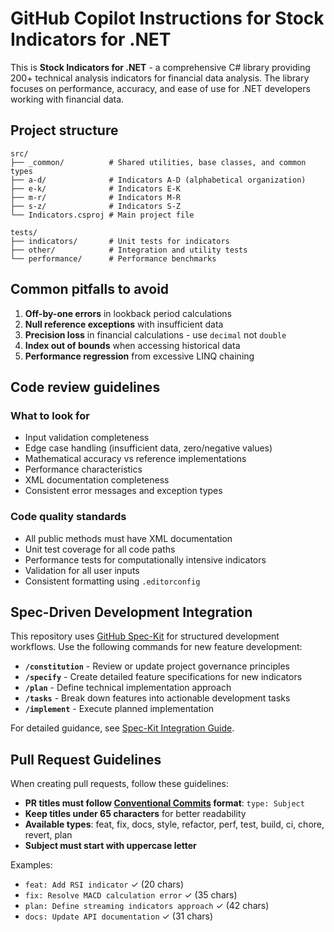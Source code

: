 # GitHub Copilot Instructions for Stock Indicators for .NET

This is **Stock Indicators for .NET** - a comprehensive C# library providing 200+ technical analysis indicators for financial data analysis. The library focuses on performance, accuracy, and ease of use for .NET developers working with financial data.

## Project structure

```text
src/
├── _common/          # Shared utilities, base classes, and common types
├── a-d/              # Indicators A-D (alphabetical organization)
├── e-k/              # Indicators E-K
├── m-r/              # Indicators M-R
├── s-z/              # Indicators S-Z
└── Indicators.csproj # Main project file

tests/
├── indicators/       # Unit tests for indicators
├── other/            # Integration and utility tests
└── performance/      # Performance benchmarks
```

## Common pitfalls to avoid

1. **Off-by-one errors** in lookback period calculations
2. **Null reference exceptions** with insufficient data
3. **Precision loss** in financial calculations - use `decimal` not `double`
4. **Index out of bounds** when accessing historical data
5. **Performance regression** from excessive LINQ chaining

## Code review guidelines

### What to look for

- Input validation completeness
- Edge case handling (insufficient data, zero/negative values)
- Mathematical accuracy vs reference implementations
- Performance characteristics
- XML documentation completeness
- Consistent error messages and exception types

### Code quality standards

- All public methods must have XML documentation
- Unit test coverage for all code paths
- Performance tests for computationally intensive indicators
- Validation for all user inputs
- Consistent formatting using `.editorconfig`

## Spec-Driven Development Integration

This repository uses [GitHub Spec-Kit](https://github.com/github/spec-kit) for structured development workflows. Use the following commands for new feature development:

- **`/constitution`** - Review or update project governance principles
- **`/specify`** - Create detailed feature specifications for new indicators
- **`/plan`** - Define technical implementation approach
- **`/tasks`** - Break down features into actionable development tasks
- **`/implement`** - Execute planned implementation

For detailed guidance, see [Spec-Kit Integration Guide](./.github/spec-kit-integration.md).

## Pull Request Guidelines

When creating pull requests, follow these guidelines:

- **PR titles must follow [Conventional Commits](https://www.conventionalcommits.org) format**: `type: Subject`
- **Keep titles under 65 characters** for better readability
- **Available types**: feat, fix, docs, style, refactor, perf, test, build, ci, chore, revert, plan
- **Subject must start with uppercase letter**

Examples:

- `feat: Add RSI indicator` ✓ (20 chars)
- `fix: Resolve MACD calculation error` ✓ (35 chars)
- `plan: Define streaming indicators approach` ✓ (42 chars)
- `docs: Update API documentation` ✓ (31 chars)
